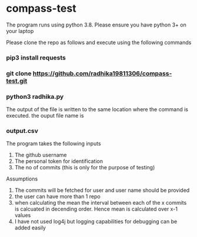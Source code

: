 # compass-test
The program runs using python 3.8. Please ensure you have python 3+ on your laptop

Please clone the repo as follows and execute using the following commands
### pip3 install requests
### git clone https://github.com/radhika19811306/compass-test.git
### python3 radhika.py

The output of the file is written to the same location where the command is executed. the ouput file name is

### output.csv

The program takes the following inputs
1. The github username
3. The personal token for identification
4. The no of commits (this is only for the purpose of testing)

Assumptions
1. The commits will be fetched for user and user name should be provided
2. the user can have more than 1 repo
3. when calculating the mean the interval between each of the x commits is calcuated in decending order. Hence mean is calculated over x-1 values
4. I have not used log4j but logging capabilities for debugging can be added easily





